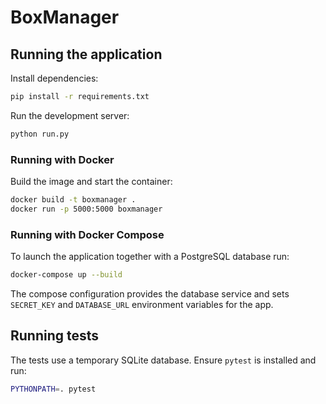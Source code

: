 # BoxManager

## Running the application

Install dependencies:
```bash
pip install -r requirements.txt
```

Run the development server:
```bash
python run.py
```

### Running with Docker

Build the image and start the container:
```bash
docker build -t boxmanager .
docker run -p 5000:5000 boxmanager
```

### Running with Docker Compose

To launch the application together with a PostgreSQL database run:
```bash
docker-compose up --build
```

The compose configuration provides the database service and sets
`SECRET_KEY` and `DATABASE_URL` environment variables for the app.

## Running tests

The tests use a temporary SQLite database. Ensure `pytest` is installed and run:
```bash
PYTHONPATH=. pytest
```
